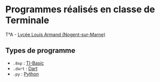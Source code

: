 # Programmes réalisés en classe de Terminale
T°A - <a href="https://larmand.fr/" target="_blank">Lycée Louis Armand (Nogent-sur-Marne)</a>  
  
## Types de programme
* `.8xp` : [TI-Basic](https://education.ti.com/fr/mises-a-jour-et-logiciels/ti-codes/83/beyond-basics)
* `.dart` : [Dart](https://dart.dev/)
* `.py` : [Python](https://www.python.org/)
